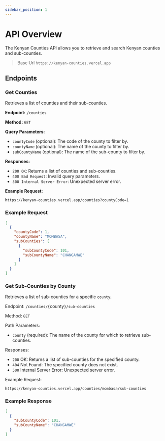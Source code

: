 ```yaml
---
sidebar_position: 1
---
```


# API Overview

The Kenyan Counties API allows you to retrieve and search Kenyan counties and sub-counties.
> Base Url `https://kenyan-counties.vercel.app`

## Endpoints

### Get Counties

Retrieves a list of counties and their sub-counties.

**Endpoint:** `/counties`

**Method:** `GET`

**Query Parameters:**

- `countyCode` (optional): The code of the county to filter by.
- `countyName` (optional): The name of the county to filter by.
- `subCountyName` (optional): The name of the sub-county to filter by.

**Responses:**

- `200 OK`: Returns a list of counties and sub-counties.
- `400 Bad Request`: Invalid query parameters.
- `500 Internal Server Error`: Unexpected server error.

**Example Request:**

```http
https://kenyan-counties.vercel.app/counties?countyCode=1

```
### Example Request
```json
[
  {
    "countyCode": 1,
    "countyName": "MOMBASA",
    "subCounties": [
      {
        "subCountyCode": 101,
        "subCountyName": "CHANGAMWE"
      }
    ]
  }
]
```

### Get Sub-Counties by County

Retrieves a list of sub-counties for a specific `county`.

Endpoint: `/counties/{`county`}/sub-counties`

Method: `GET`

Path Parameters:

  - `county` (required): The name of the county for which to retrieve sub-counties.

Responses:

  - `200` OK: Returns a list of sub-counties for the specified county.
  - `404` Not Found: The specified county does not exist.
  - `500` Internal Server Error: Unexpected server error.

Example Request:

```http
https://kenyan-counties.vercel.app/counties/mombasa/sub-counties
```

### Example Response

```json
[
  {
    "subCountyCode": 101,
    "subCountyName": "CHANGAMWE"
  }
]

```